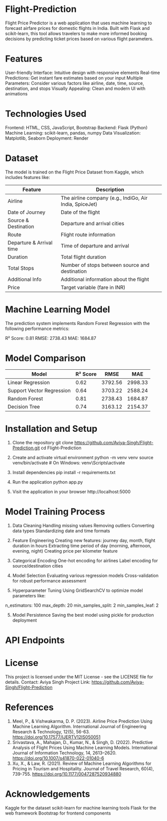# Flight-Prediction
Flight Price Predictor is a web application that uses machine learning to forecast airfare prices for domestic flights in India. Built with Flask and scikit-learn, this tool allows travelers to make more informed booking decisions by predicting ticket prices based on various flight parameters.

# Features
User-friendly Interface: Intuitive design with responsive elements
Real-time Predictions: Get instant fare estimates based on your input
Multiple Parameters: Consider various factors like airline, date, time, source, destination, and stops
Visually Appealing: Clean and modern UI with animations

# Technologies Used
Frontend: HTML, CSS, JavaScript, Bootstrap
Backend: Flask (Python)
Machine Learning: scikit-learn, pandas, numpy
Data Visualization: Matplotlib, Seaborn
Deployment: Render

# Dataset
The model is trained on the Flight Price Dataset from Kaggle, which includes features like:

| Feature                   | Description        
|---------------------------|--------------------------------------------------------  
| Airline                   | The airline company (e.g., IndiGo, Air India, SpiceJet) 
| Date of Journey           | Date of the flight 
| Source & Destination      | Departure and arrival cities 
| Route                     | Flight route information 
| Departure & Arrival time  | Time of departure and arrival 
| Duration                  | Total flight duration 
| Total Stops               | Number of stops between source and destination 
| Additional Info           | Additional information about the flight 
| Price                     | Target variable (fare in INR) 

# Machine Learning Model
The prediction system implements Random Forest Regression with the following performance metrics:

R² Score: 0.81
RMSE: 2738.43
MAE: 1684.87

# Model Comparison

| Model                     | R² Score  | RMSE    | MAE 
|---------------------------|-----------|---------|---------
| Linear Regression         | 0.62      | 3792.56 | 2998.33 
| Support Vector Regression | 0.64      | 3703.22 | 2588.24 
| Random Forest             | 0.81      | 2738.43 | 1684.87
| Decision Tree             | 0.74      | 3163.12 | 2154.37 

# Installation and Setup
1. Clone the repository
git clone https://github.com/Aviya-Singh/Flight-Prediction.git
cd Flight-Prediction

2. Create and activate virtual environment
python -m venv venv
source venv/bin/activate  # On Windows: venv\Scripts\activate

3. Install dependencies
pip install -r requirements.txt

4. Run the application
python app.py

5. Visit the application in your browser
http://localhost:5000

# Model Training Process

1. Data Cleaning
Handling missing values
Removing outliers
Converting data types
Standardizing date and time formats

2. Feature Engineering
Creating new features: journey day, month, flight duration in hours
Extracting time period of day (morning, afternoon, evening, night)
Creating price per kilometer feature

3. Categorical Encoding
One-hot encoding for airlines
Label encoding for source/destination cities

4. Model Selection
Evaluating various regression models
Cross-validation for robust performance assessment

5. Hyperparameter Tuning
Using GridSearchCV to optimize model parameters like:

n_estimators: 100
max_depth: 20
min_samples_split: 2
min_samples_leaf: 2

5. Model Persistence
Saving the best model using pickle for production deployment

# API Endpoints


# License
This project is licensed under the MIT License - see the LICENSE file for details.
Contact: Aviya Singh 
Project Link: https://github.com/Aviya-Singh/Flight-Prediction

# References
1. Meel, P., & Vishwakarma, D. P. (2023). Airline Price Prediction Using Machine Learning Algorithm. International Journal of Engineering Research & Technology, 12(5), 56-63. https://doi.org/10.17577/IJERTV12IS050051
2. Srivastava, A., Mahajan, D., Kumar, N., & Singh, D. (2022). Predictive Analysis of Flight Prices Using Machine Learning Models. International Journal of Information Technology, 14, 2613–2620. https://doi.org/10.1007/s41870-022-01040-6
3. Xu, X., & Law, R. (2021). Review of Machine Learning Algorithms for Pricing in Tourism and Hospitality. Journal of Travel Research, 60(4), 739-755. https://doi.org/10.1177/0047287520934880

# Acknowledgements
Kaggle for the dataset
scikit-learn for machine learning tools
Flask for the web framework
Bootstrap for frontend components
